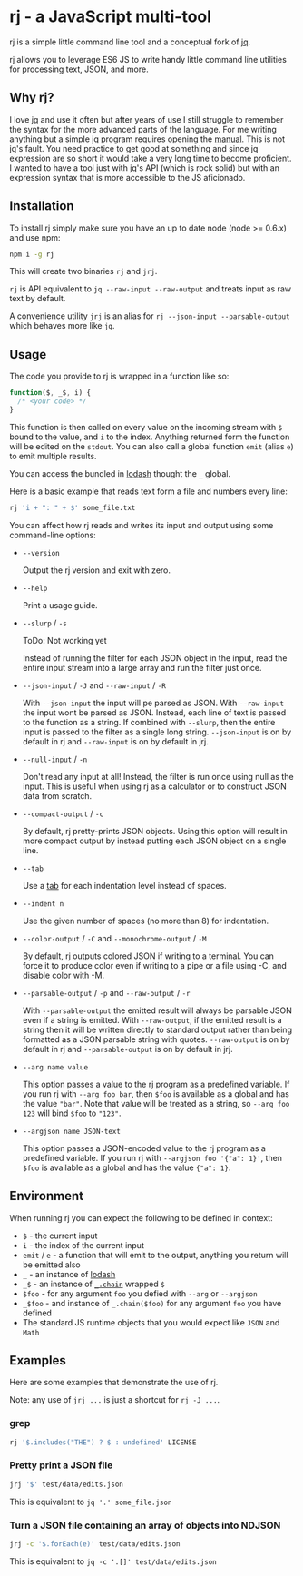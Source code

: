 # rj - a JavaScript multi-tool

rj is a simple little command line tool and a conceptual fork of [jq](https://stedolan.github.io/jq/).

rj allows you to leverage ES6 JS to write handy little command line utilities for processing text, JSON, and more. 
  
  
## Why rj?

I love [jq](https://stedolan.github.io/jq/) and use it often but after years of use I still struggle to remember the syntax for the more advanced parts of the language.
For me writing anything but a simple jq program requires opening the [manual](https://stedolan.github.io/jq/manual/).
This is not jq's fault.
You need practice to get good at something and since jq expression are so short it would take a very long time to become proficient.
I wanted to have a tool just with jq's API (which is rock solid) but with an expression syntax that is more accessible to the JS aficionado.


## Installation

To install rj simply make sure you have an up to date node (node >= 0.6.x) and use npm:

```bash
npm i -g rj
```

This will create two binaries `rj` and `jrj`.

`rj` is API equivalent to `jq --raw-input --raw-output` and treats input as raw text by default.

A convenience utility `jrj` is an alias for `rj --json-input --parsable-output` which behaves more like `jq`.


## Usage

The code you provide to rj is wrapped in a function like so:

```javascript
function($, _$, i) {
  /* <your code> */
}
```

This function is then called on every value on the incoming stream with `$` bound to the value, and `i` to the index.
Anything returned form the function will be edited on the `stdout`.
You can also call a global function `emit` (alias `e`) to emit multiple results.

You can access the bundled in [lodash](https://lodash.com/docs) thought the `_` global.

Here is a basic example that reads text form a file and numbers every line:

```bash
rj 'i + ": " + $' some_file.txt
```

You can affect how rj reads and writes its input and output using some command-line options:

- `--version`

  Output the rj version and exit with zero.
  
- `--help`

  Print a usage guide.  

- `--slurp` / `-s`
  
  ToDo: Not working yet
  
  Instead of running the filter for each JSON object in the input, read the entire input stream into a large array and run the filter just once.
  
- `--json-input` / `-J` and `--raw-input` / `-R` 
  
  With `--json-input` the input will pe parsed as JSON.
  With `--raw-input` the input wont be parsed as JSON.
  Instead, each line of text is passed to the function as a string.
  If combined with `--slurp`, then the entire input is passed to the filter as a single long string.
  `--json-input` is on by default in rj and `--raw-input` is on by default in jrj.
  
- `--null-input` / `-n`
  
  Don't read any input at all!
  Instead, the filter is run once using null as the input.
  This is useful when using rj as a calculator or to construct JSON data from scratch.
  
- `--compact-output` / `-c`
  
  By default, rj pretty-prints JSON objects.
  Using this option will result in more compact output by instead putting each JSON object on a single line.
  
- `--tab`
  
  Use a [tab](https://www.youtube.com/watch?v=SsoOG6ZeyUI) for each indentation level instead of spaces.
  
- `--indent n`
  
  Use the given number of spaces (no more than 8) for indentation.
  
- `--color-output` / `-C` and `--monochrome-output` / `-M`
  
  By default, rj outputs colored JSON if writing to a terminal. You can force it to produce color even if writing to a pipe or a file using -C, and disable color with -M.
  
- `--parsable-output` / `-p` and `--raw-output` / `-r`
  
  With `--parsable-output` the emitted result will always be parsable JSON even if a string is emitted. 
  With `--raw-output`, if the emitted result is a string then it will be written directly to standard output rather than being formatted as a JSON parsable string with quotes.
  `--raw-output` is on by default in rj and `--parsable-output` is on by default in jrj.
  
- `--arg name value`
  
  This option passes a value to the rj program as a predefined variable.
  If you run rj with `--arg foo bar`, then `$foo` is available as a global and has the value `"bar"`.
  Note that value will be treated as a string, so `--arg foo 123` will bind `$foo` to `"123"`.
  
- `--argjson name JSON-text`
  
  This option passes a JSON-encoded value to the rj program as a predefined variable.
  If you run rj with `--argjson foo '{"a": 1}'`, then `$foo` is available as a global and has the value `{"a": 1}`.


## Environment

When running rj you can expect the following to be defined in context:

- `$` - the current input
- `i` - the index of the current input
- `emit` / `e` - a function that will emit to the output, anything you return will be emitted also
- `_` - an instance of [lodash](lodash.com/docs/)
- `_$` - an instance of [`_.chain`](https://lodash.com/docs#chain) wrapped `$`
- `$foo` - for any argument `foo` you defied with `--arg` or `--argjson`
- `_$foo` - and instance of `_.chain($foo)` for any argument `foo` you have defined
- The standard JS runtime objects that you would expect like `JSON` and `Math`


## Examples

Here are some examples that demonstrate the use of rj.

Note: any use of `jrj ...` is just a shortcut for `rj -J ...`.


### grep

```bash
rj '$.includes("THE") ? $ : undefined' LICENSE
```


### Pretty print a JSON file

```bash
jrj '$' test/data/edits.json
```

This is equivalent to `jq '.' some_file.json`


### Turn a JSON file containing an array of objects into NDJSON

```bash
jrj -c '$.forEach(e)' test/data/edits.json
```

This is equivalent to `jq -c '.[]' test/data/edits.json`

